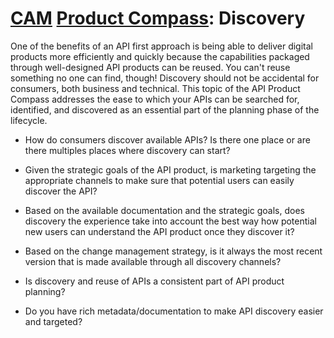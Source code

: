 # [CAM](../) [Product Compass](./): Discovery

One of the benefits of an API first approach is being able to deliver digital products more efficiently and quickly because the capabilities packaged through well-designed API products can be reused. You can't reuse something no one can find, though! Discovery should not be accidental for consumers, both business and technical. This topic of the API Product Compass addresses the ease to which your APIs can be searched for, identified, and discovered as an essential part of the planning phase of the lifecycle. 

* How do consumers discover available APIs? Is there one place or are there multiples places where discovery can start?

* Given the strategic goals of the API product, is marketing targeting the appropriate channels to make sure that potential users can easily discover the API?

* Based on the available documentation and the strategic goals, does discovery the experience take into account the best way how potential new users can understand the API product once they discover it?

* Based on the change management strategy, is it always the most recent version that is made available through all discovery channels?

* Is discovery and reuse of APIs a consistent part of API product planning?

* Do you have rich metadata/documentation to make API discovery easier and targeted?
